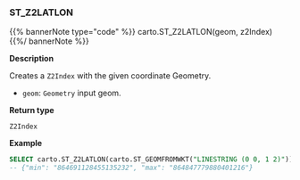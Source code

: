 ### ST_Z2LATLON

{{% bannerNote type="code" %}}
carto.ST_Z2LATLON(geom, z2Index)
{{%/ bannerNote %}}

**Description**

Creates a `Z2Index` with the given coordinate Geometry.

* `geom`: `Geometry` input geom.

**Return type**

`Z2Index`

**Example**

```sql
SELECT carto.ST_Z2LATLON(carto.ST_GEOMFROMWKT("LINESTRING (0 0, 1 2)"));
-- {"min": "864691128455135232", "max": "864847779880401216"}
```
